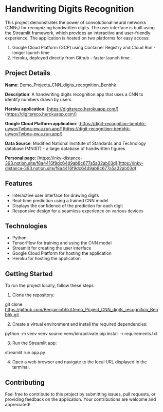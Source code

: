 # Handwriting Digits Recognition

This project demonstrates the power of convolutional neural networks (CNNs) for recognizing handwritten digits. The user interface is built using the Streamlit framework, which provides an interactive and user-friendly experience. The application is hosted on two platforms for easy access:

1. Google Cloud Platform (GCP) using Container Registry and Cloud Run - longer launch time
2. Heroku, deployed directly from Github - faster launch time

## Project Details

**Name**: Demo_Projects_CNN_digits_recognition_Benbhk

**Description**: A handwriting digits recognition app that uses a CNN to identify numbers drawn by users.

**Heroku application**: [https://digitsreco.herokuapp.com/](https://digitsreco.herokuapp.com/)

**Google Cloud Platform application**: [https://digit-recognition-benbhk-uywov7wbna-ew.a.run.app/](https://digit-recognition-benbhk-uywov7wbna-ew.a.run.app/)

**Data Source**: Modified National Institute of Standards and Technology database (MNIST) - a large database of handwritten figures

**Personal page**: [https://inky-distance-393.notion.site/f8a4416f9dc64d9ab8c677a5a32ab03d](https://inky-distance-393.notion.site/f8a4416f9dc64d9ab8c677a5a32ab03d)

## Features

- Interactive user interface for drawing digits
- Real-time prediction using a trained CNN model
- Displays the confidence of the prediction for each digit
- Responsive design for a seamless experience on various devices

## Technologies

- Python
- TensorFlow for training and using the CNN model
- Streamlit for creating the user interface
- Google Cloud Platform for hosting the application
- Heroku for hosting the application

## Getting Started

To run the project locally, follow these steps:

1. Clone the repository:

git clone https://github.com/Benjaminbhk/Demo_Project_CNN_digits_recognition_Benbhk.git

2. Create a virtual environment and install the required dependencies:

python -m venv venv
source venv/bin/activate
pip install -r requirements.txt

3. Run the Streamlit app:

streamlit run app.py

4. Open a web browser and navigate to the local URL displayed in the terminal.

## Contributing

Feel free to contribute to this project by submitting issues, pull requests, or providing feedback on the application. Your contributions are welcome and appreciated!
